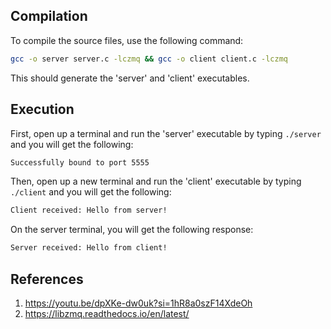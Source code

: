 ## Compilation
To compile the source files, use the following command:

```bash
gcc -o server server.c -lczmq && gcc -o client client.c -lczmq
```

This should generate the 'server' and 'client' executables.

## Execution
First, open up a terminal and run the 'server' executable by typing `./server` and you will get the following:

```bash
Successfully bound to port 5555
```

Then, open up a new terminal and run the 'client' executable by typing `./client` and you will get the following:

```bash
Client received: Hello from server!
```

On the server terminal, you will get the following response:

```bash
Server received: Hello from client!
```


## References
1. https://youtu.be/dpXKe-dw0uk?si=1hR8a0szF14XdeOh
2. https://libzmq.readthedocs.io/en/latest/
